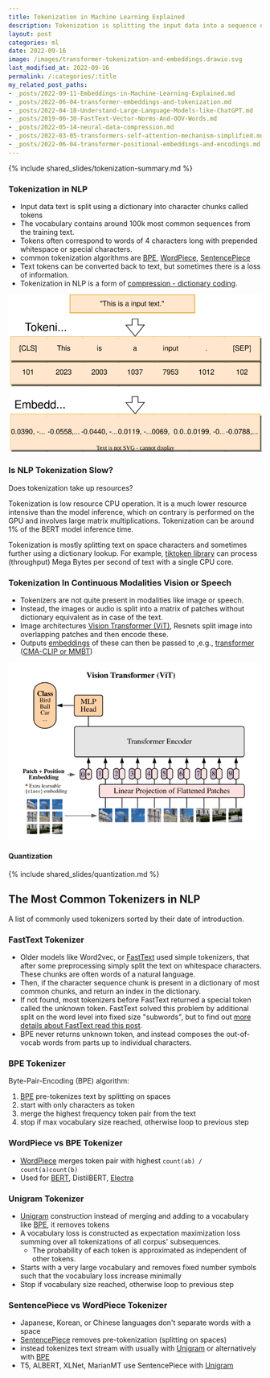```yaml
---
title: Tokenization in Machine Learning Explained
description: Tokenization is splitting the input data into a sequence of meaningful parts e.g. pice data like a word, image patch, document sentence.
layout: post
categories: ml
date: 2022-09-16
image: /images/transformer-tokenization-and-embeddings.drawio.svg
last_modified_at: 2022-09-16
permalink: /:categories/:title
my_related_post_paths:
- _posts/2022-09-11-Embeddings-in-Machine-Learning-Explained.md
- _posts/2022-06-04-transformer-embeddings-and-tokenization.md
- _posts/2022-04-18-Understand-Large-Language-Models-like-ChatGPT.md
- _posts/2019-06-30-FastText-Vector-Norms-And-OOV-Words.md
- _posts/2022-05-14-neural-data-compression.md
- _posts/2022-03-05-transformers-self-attention-mechanism-simplified.md
- _posts/2022-06-04-transformer-positional-embeddings-and-encodings.md
---
```



{% include shared_slides/tokenization-summary.md %}


### Tokenization in NLP
- Input data text is split using a dictionary into character chunks called tokens
- The vocabulary contains around 100k most common sequences from the training text.
- Tokens often correspond to words of 4 characters long with prepended whitespace or special characters.
- common tokenization algorithms are [BPE](/ml/Tokenization-in-Machine-Learning-Explained#bpe-tokenizer), [WordPiece](/ml/Tokenization-in-Machine-Learning-Explained#wordpiece-vs-bpe-tokenizer), [SentencePiece](/ml/Tokenization-in-Machine-Learning-Explained#sentencepiece-vs-wordpiece-tokenizer)
- Text tokens can be converted back to text, but sometimes there is a loss of information.
- Tokenization in NLP is a form of [compression - dictionary coding](/ml/neural-data-compression).

![tokenization and embedding layer for transformer](/images/transformer-tokenization-and-embeddings.drawio.svg)


### Is NLP Tokenization Slow?
Does tokenization take up resources?

Tokenization is low resource CPU operation.
It is a much lower resource intensive than the model inference, which on contrary is performed on the GPU and involves large matrix multiplications.
Tokenization can be around 1% of the BERT model inference time.

Tokenization is mostly splitting text on space characters and sometimes further using a dictionary lookup.
For example, [tiktoken library](https://github.com/openai/tiktoken) can process (throughput) Mega Bytes per second of text with a single CPU core.


### Tokenization In Continuous Modalities Vision or Speech
- Tokenizers are not quite present in modalities like image or speech.
- Instead, the images or audio is split into a matrix of patches without dictionary equivalent as in case of the text.
- Image architectures [Vision Transformer (ViT)](https://arxiv.org/pdf/1909.02950.pdf), Resnets split image into overlapping patches and then encode these.
- Outputs [embeddings](/ml/Embeddings-in-Machine-Learning-Explained) of these can then be passed to ,e.g., [transformer](/ml/transformers-self-attention-mechanism-simplified) ([CMA-CLIP or MMBT](/ml/Multimodal-Image-Text-Classification#amazons-cma-clip-model))

![tokenization and embedding in Vision Transformer ViT](/images/vision-transformer-vit-architecture.png)


#### Quantization

{% include shared_slides/quantization.md %}


## The Most Common Tokenizers in NLP

A list of commonly used tokenizers sorted by their date of introduction.


### FastText Tokenizer
- Older models like Word2vec, or [FastText](/ml/FastText-Vector-Norms-And-OOV-Words) used simple tokenizers, that after some preprocessing simply split the text on whitespace characters.
  These chunks are often words of a natural language.
- Then, if the character sequence chunk is present in a dictionary of most common chunks, and return an index in the dictionary.
- If not found, most tokenizers before FastText returned a special token called the unknown token. FastText solved this problem by additional split on the word level into fixed size "subwords", but to find out [more details about FastText read this post](/ml/FastText-Vector-Norms-And-OOV-Words).
- BPE never returns unknown token, and instead composes the out-of-vocab words from parts up to individual characters.

### BPE Tokenizer
Byte-Pair-Encoding (BPE) algorithm:
1. [BPE](https://arxiv.org/abs/1508.07909) pre-tokenizes text by splitting on spaces
2. start with only characters as token
3. merge the highest frequency token pair from the text
4. stop if max vocabulary size reached, otherwise loop to previous step


### WordPiece vs BPE Tokenizer
- [WordPiece](https://static.googleusercontent.com/media/research.google.com/ja//pubs/archive/37842.pdf) merges token pair with highest `count(ab) / count(a)count(b)`
- Used for [BERT](/ml/transformers-self-attention-mechanism-simplified), DistilBERT, [Electra](/ml/electra-4x-cheaper-bert-training)


### Unigram Tokenizer
- [Unigram](https://arxiv.org/pdf/1804.10959.pdf) construction instead of merging and adding to a vocabulary like [BPE](#bpe-tokenizer), it removes tokens
- A vocabulary loss is constructed as expectation maximization loss summing over all tokenizations of all corpus' subsequences.
  - The probability of each token is approximated as independent of other tokens.
- Starts with a very large vocabulary and removes fixed number symbols such that the vocabulary loss increase minimally
- Stop if vocabulary size reached, otherwise loop to previous step


### SentencePiece vs WordPiece Tokenizer
- Japanese, Korean, or Chinese languages don't separate words with a space
- [SentencePiece](https://arxiv.org/pdf/1808.06226.pdf) removes pre-tokenization (splitting on spaces)
- instead tokenizes text stream with usually with [Unigram](#unigram-tokenizer) or alternatively with [BPE](#bpe-tokenizer)
- T5, ALBERT, XLNet, MarianMT use SentencePiece with [Unigram](#unigram-tokenizer)

